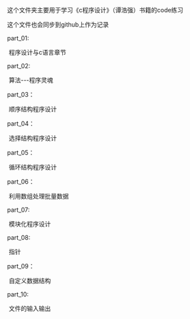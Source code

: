 这个文件夹主要用于学习《c程序设计》（谭浩强）书籍的code练习

这个文件也会同步到github上作为记录

part_01:

​	程序设计与c语言章节

part_02:

​	算法---程序灵魂

part_03：

​	顺序结构程序设计

part_04：

​	选择结构程序设计

part_05：

​	循环结构程序设计

part_06：

​	利用数组处理批量数据

part_07:

​	模块化程序设计

part_08:

​	指针

part_09：

​	自定义数据结构

part_10:

​	文件的输入输出